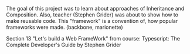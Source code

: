The goal of this project was to learn about approaches of Inheritance and Composition.
Also, teacher (Stephen Grider) was about to show how to make reusable code.
This "framework" is a convention of, how popular frameworks were made. (backbone, marionette)

Section 13 "Let's build a Web FrameWork" from course: Typescript: The Complete Developer's Guide by Stephen Grider
